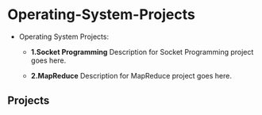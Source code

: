 # Operating-System-Projects
- Operating System Projects:
    - **1.Socket Programming**
          Description for Socket Programming project goes here.

    - **2.MapReduce**
          Description for MapReduce project goes here.
## Projects

